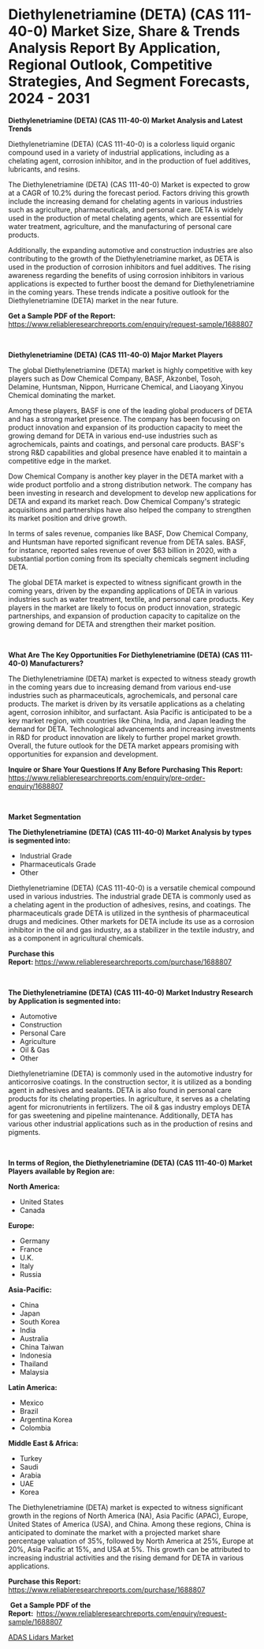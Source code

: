 <p><h1>Diethylenetriamine (DETA) (CAS 111-40-0) Market Size, Share & Trends Analysis Report By Application, Regional Outlook, Competitive Strategies, And Segment Forecasts, 2024 - 2031</h1></p><p><strong>Diethylenetriamine (DETA) (CAS 111-40-0) Market Analysis and Latest Trends</strong></p>
<p><p>Diethylenetriamine (DETA) (CAS 111-40-0) is a colorless liquid organic compound used in a variety of industrial applications, including as a chelating agent, corrosion inhibitor, and in the production of fuel additives, lubricants, and resins.</p><p>The Diethylenetriamine (DETA) (CAS 111-40-0) Market is expected to grow at a CAGR of 10.2% during the forecast period. Factors driving this growth include the increasing demand for chelating agents in various industries such as agriculture, pharmaceuticals, and personal care. DETA is widely used in the production of metal chelating agents, which are essential for water treatment, agriculture, and the manufacturing of personal care products.</p><p>Additionally, the expanding automotive and construction industries are also contributing to the growth of the Diethylenetriamine market, as DETA is used in the production of corrosion inhibitors and fuel additives. The rising awareness regarding the benefits of using corrosion inhibitors in various applications is expected to further boost the demand for Diethylenetriamine in the coming years. These trends indicate a positive outlook for the Diethylenetriamine (DETA) market in the near future.</p></p>
<p><strong>Get a Sample PDF of the Report:&nbsp;</strong> <a href="https://www.reliableresearchreports.com/enquiry/request-sample/1688807">https://www.reliableresearchreports.com/enquiry/request-sample/1688807</a></p>
<p>&nbsp;</p>
<p><strong>Diethylenetriamine (DETA) (CAS 111-40-0) Major Market Players</strong></p>
<p><p>The global Diethylenetriamine (DETA) market is highly competitive with key players such as Dow Chemical Company, BASF, Akzonbel, Tosoh, Delamine, Huntsman, Nippon, Hurricane Chemical, and Liaoyang Xinyou Chemical dominating the market. </p><p>Among these players, BASF is one of the leading global producers of DETA and has a strong market presence. The company has been focusing on product innovation and expansion of its production capacity to meet the growing demand for DETA in various end-use industries such as agrochemicals, paints and coatings, and personal care products. BASF's strong R&D capabilities and global presence have enabled it to maintain a competitive edge in the market.</p><p>Dow Chemical Company is another key player in the DETA market with a wide product portfolio and a strong distribution network. The company has been investing in research and development to develop new applications for DETA and expand its market reach. Dow Chemical Company's strategic acquisitions and partnerships have also helped the company to strengthen its market position and drive growth.</p><p>In terms of sales revenue, companies like BASF, Dow Chemical Company, and Huntsman have reported significant revenue from DETA sales. BASF, for instance, reported sales revenue of over $63 billion in 2020, with a substantial portion coming from its specialty chemicals segment including DETA.</p><p>The global DETA market is expected to witness significant growth in the coming years, driven by the expanding applications of DETA in various industries such as water treatment, textile, and personal care products. Key players in the market are likely to focus on product innovation, strategic partnerships, and expansion of production capacity to capitalize on the growing demand for DETA and strengthen their market position.</p></p>
<p>&nbsp;</p>
<p><strong>What Are The Key Opportunities For Diethylenetriamine (DETA) (CAS 111-40-0) Manufacturers?</strong></p>
<p><p>The Diethylenetriamine (DETA) market is expected to witness steady growth in the coming years due to increasing demand from various end-use industries such as pharmaceuticals, agrochemicals, and personal care products. The market is driven by its versatile applications as a chelating agent, corrosion inhibitor, and surfactant. Asia Pacific is anticipated to be a key market region, with countries like China, India, and Japan leading the demand for DETA. Technological advancements and increasing investments in R&D for product innovation are likely to further propel market growth. Overall, the future outlook for the DETA market appears promising with opportunities for expansion and development.</p></p>
<p><strong>Inquire or Share Your Questions If Any Before Purchasing This Report:</strong> <a href="https://www.reliableresearchreports.com/enquiry/pre-order-enquiry/1688807">https://www.reliableresearchreports.com/enquiry/pre-order-enquiry/1688807</a></p>
<p>&nbsp;</p>
<p><strong>Market Segmentation</strong></p>
<p><strong>The Diethylenetriamine (DETA) (CAS 111-40-0) Market Analysis by types is segmented into:</strong></p>
<p><ul><li>Industrial Grade</li><li>Pharmaceuticals Grade</li><li>Other</li></ul></p>
<p><p>Diethylenetriamine (DETA) (CAS 111-40-0) is a versatile chemical compound used in various industries. The industrial grade DETA is commonly used as a chelating agent in the production of adhesives, resins, and coatings. The pharmaceuticals grade DETA is utilized in the synthesis of pharmaceutical drugs and medicines. Other markets for DETA include its use as a corrosion inhibitor in the oil and gas industry, as a stabilizer in the textile industry, and as a component in agricultural chemicals.</p></p>
<p><strong>Purchase this Report:&nbsp;</strong><a href="https://www.reliableresearchreports.com/purchase/1688807">https://www.reliableresearchreports.com/purchase/1688807</a></p>
<p>&nbsp;</p>
<p><strong>The Diethylenetriamine (DETA) (CAS 111-40-0) Market Industry Research by Application is segmented into:</strong></p>
<p><ul><li>Automotive</li><li>Construction</li><li>Personal Care</li><li>Agriculture</li><li>Oil & Gas</li><li>Other</li></ul></p>
<p><p>Diethylenetriamine (DETA) is commonly used in the automotive industry for anticorrosive coatings. In the construction sector, it is utilized as a bonding agent in adhesives and sealants. DETA is also found in personal care products for its chelating properties. In agriculture, it serves as a chelating agent for micronutrients in fertilizers. The oil & gas industry employs DETA for gas sweetening and pipeline maintenance. Additionally, DETA has various other industrial applications such as in the production of resins and pigments.</p></p>
<p>&nbsp;</p>
<p><strong>In terms of Region, the Diethylenetriamine (DETA) (CAS 111-40-0) Market Players available by Region are:</strong></p>
<p>
    <p> <strong> North America: </strong>
        <ul>
            <li>United States</li>
            <li>Canada</li>
        </ul>
        </p> 
    <p> <strong> Europe: </strong>
        <ul>
            <li>Germany</li>
            <li>France</li>
            <li>U.K.</li>
            <li>Italy</li>
            <li>Russia</li>
        </ul>
        </p> 
    <p> <strong> Asia-Pacific: </strong>
        <ul>
            <li>China</li>
            <li>Japan</li>
            <li>South Korea</li>
            <li>India</li>
            <li>Australia</li>
            <li>China Taiwan</li>
            <li>Indonesia</li>
            <li>Thailand</li>
            <li>Malaysia</li>
        </ul>
        </p> 
    <p> <strong> Latin America: </strong>
        <ul>
            <li>Mexico</li>
            <li>Brazil</li>
            <li>Argentina Korea</li>
            <li>Colombia</li>
        </ul>
        </p> 
    <p> <strong> Middle East & Africa: </strong>
        <ul>
            <li>Turkey</li>
            <li>Saudi</li>
            <li>Arabia</li>
            <li>UAE</li>
            <li>Korea</li>
        </ul>
    </p>
    </p>
<p><p>The Diethylenetriamine (DETA) market is expected to witness significant growth in the regions of North America (NA), Asia Pacific (APAC), Europe, United States of America (USA), and China. Among these regions, China is anticipated to dominate the market with a projected market share percentage valuation of 35%, followed by North America at 25%, Europe at 20%, Asia Pacific at 15%, and USA at 5%. This growth can be attributed to increasing industrial activities and the rising demand for DETA in various applications.</p></p>
<p><strong>Purchase this Report: </strong><a href="https://www.reliableresearchreports.com/purchase/1688807">https://www.reliableresearchreports.com/purchase/1688807</a></p>
<p>&nbsp;<strong>Get a Sample PDF of the Report:&nbsp;&nbsp;</strong><a href="https://www.reliableresearchreports.com/enquiry/request-sample/1688807">https://www.reliableresearchreports.com/enquiry/request-sample/1688807</a></p>
<p><strong></strong></p>
<p><p><a href="https://github.com/peachesmcdowel1/Market-Research-Report-List-1/blob/main/adas-lidars-market.md">ADAS Lidars Market</a></p></p>